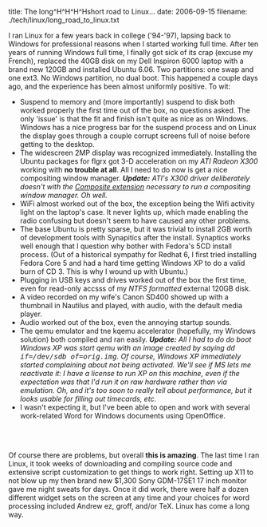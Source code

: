title: The long^H^H^H^Hshort road to Linux...
date: 2006-09-15
filename: ./tech/linux/long_road_to_linux.txt


I ran Linux for a few years back in college ('94-'97),
lapsing back to Windows for professional reasons when
I started working full time. After
ten years of running Windows full time, I finally got
sick of its crap (excuse my French), replaced the 40GB
disk on my Dell Inspiron 6000 laptop with a brand new 120GB
and installed Ubuntu 6.06. Two partitions: one swap and one
ext3. No Windows partition, no dual boot. This happened a
couple days ago, and the experience has been almost uniformly 
positive. To wit:

<ul>
<li>Suspend to memory and (more importantly) suspend to disk both
    worked properly the first time out of the box, no questions asked.
    The only 'issue' is that the fit and finish isn't quite as nice
    as on Windows. Windows has a nice progress bar for the suspend
    process and on Linux the display goes through a couple corrupt
    screens full of noise before getting to the desktop.

<li>The widescreen 2MP display was recognized immediately. Installing
    the Ubuntu packages for flgrx got 3-D acceleration on my <i>ATI
    Radeon X300</i> working with <b>no trouble at all</b>. All I need
    to do now is get a nice compositing window manager. <i><b>Update:</b>
    ATI's X300 driver deliberately doesn't with the 
    <a href="http://www.freedesktop.org/wiki/Software/CompositeExt">Composite extension</a>
    necessary to run a compositing window manager. Oh well.</i>

<li>WiFi almost worked out of the box, the exception being the Wifi activity
    light on the laptop's case. It never lights up, which made enabling
    the radio confusing but doesn't seem to have caused any other problems.

<li>The base Ubuntu is pretty sparse, but it was trivial to install 2GB
    worth of development tools with Synapitics after the install.
    Synaptics works well enough that I question why bother with Fedora's
    5CD install process. (Out of a historical sympathy for Redhat 6, I first
    tried installing Fedora Core 5 and had a hard time getting Windows XP to
    do a valid burn of CD 3. This is why I wound up with Ubuntu.) 

<li>Plugging in USB keys and drives worked out of the box the first time,
    even for read-only accsss of my <i>NTFS formatted</i> external 120GB
    disk.

<li>A video recorded on my wife's Canon SD400 showed up with a thumbnail
    in Nautilus and played, with audio, with the default media player.

<li>Audio worked out of the box, even the annoying startup sounds.


<li>The qemu emulator and tne kqemu accelerator (hopefully, my Windows
    solution) both compiled and ran easily. <i><b>Update:</b> All I
    had to do do boot Windows XP was start qemu with an image
    created by saying <tt>dd if=/dev/sdb of=orig.img</tt>. Of course,
    Windows XP immediately started complaining about not being activated.
    We'll see if MS lets me reactivate it: I have a license to run XP
    on this machine, even if the expectation was that I'd run it on
    raw hardware rather than via emulation. Oh, and it's too soon to
    really tell about performance, but it looks usable for filling
    out timecards, etc.</i>

<li>I wasn't expecting it, but I've been able to open and work with
    several work-related Word for Windows documents using OpenOffice.

</ul>


<br><br>

Of course there are problems, but overall <b>this is amazing</b>. The
last time I ran Linux, it took weeks of downloading and compiling
source code and extensive script customization to get things to work
right. Setting up X11 to not blow up my then brand new $1,300 Sony
GDM-17SE1 17 inch monitor gave me night sweats for days. Once it did
work, there were half a dozen different widget sets on the screen
at any time and your choices for word processing included Andrew ez,
groff, and/or TeX. Linux has come a long way.

